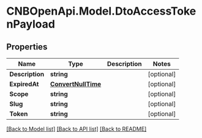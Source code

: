 # CNBOpenApi.Model.DtoAccessTokenPayload

## Properties

Name | Type | Description | Notes
------------ | ------------- | ------------- | -------------
**Description** | **string** |  | [optional] 
**ExpiredAt** | [**ConvertNullTime**](ConvertNullTime.md) |  | [optional] 
**Scope** | **string** |  | [optional] 
**Slug** | **string** |  | [optional] 
**Token** | **string** |  | [optional] 

[[Back to Model list]](../../README.md#documentation-for-models) [[Back to API list]](../../README.md#documentation-for-api-endpoints) [[Back to README]](../../README.md)

